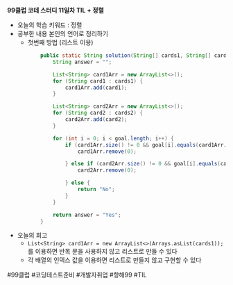 <b>99클럽 코테 스터디 11일차 TIL + 정렬</b>

- 오늘의 학습 키워드 : 정렬
- 공부한 내용 본인의 언어로 정리하기
  - 첫번째 방법 (리스트 이용)
    ```java
        public static String solution(String[] cards1, String[] cards2, String[] goal) {
            String answer = "";

            List<String> card1Arr = new ArrayList<>();
            for (String card1 : cards1) {
                card1Arr.add(card1);
            }

            List<String> card2Arr = new ArrayList<>();
            for (String card2 : cards2) {
                card2Arr.add(card2);
            }

            for (int i = 0; i < goal.length; i++) {
                if (card1Arr.size() != 0 && goal[i].equals(card1Arr.get(0))) {
                    card1Arr.remove(0);

                } else if (card2Arr.size() != 0 && goal[i].equals(card2Arr.get(0))) {
                    card2Arr.remove(0);

                } else {
                    return "No";
                }
            }

            return answer = "Yes";
        }
    ```
- 오늘의 회고
  - `List<String> card1Arr = new ArrayList<>(Arrays.asList(cards1));`를 이용하면 반목 문을 사용하지 않고 리스트로 만들 수 있다
  - 각 배열의 인덱스 값을 이용하면 리스트로 만들지 않고 구현할 수 있다

#99클럽 #코딩테스트준비 #개발자취업 #항해99 #TIL
